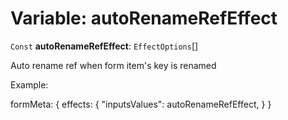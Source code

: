 # Variable: autoRenameRefEffect

`Const` **autoRenameRefEffect**: `EffectOptions`\[]

Auto rename ref when form item's key is renamed

Example:

formMeta: {
effects: {
"inputsValues": autoRenameRefEffect,
}
}
